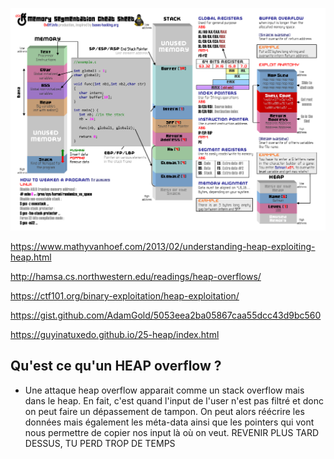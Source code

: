 ![Pasted image 20240304164331.png](https://github.com/PavelSmerdiakov/Security-Notes/blob/main/Pasted%20image%2020240304164331.png)

https://www.mathyvanhoef.com/2013/02/understanding-heap-exploiting-heap.html

http://hamsa.cs.northwestern.edu/readings/heap-overflows/

https://ctf101.org/binary-exploitation/heap-exploitation/

https://gist.github.com/AdamGold/5053eea2ba05867caa55dcc43d9bc560 

https://guyinatuxedo.github.io/25-heap/index.html 



## Qu'est ce qu'un HEAP overflow ?

- Une attaque heap overflow apparait comme un stack overflow mais dans le heap. En fait, c'est quand l'input de l'user n'est pas filtré et donc on peut faire un dépassement de tampon. On peut alors réécrire les données mais également les méta-data ainsi que les pointers qui vont nous permettre de copier nos input là où on veut.
REVENIR PLUS TARD DESSUS, TU PERD TROP DE TEMPS
